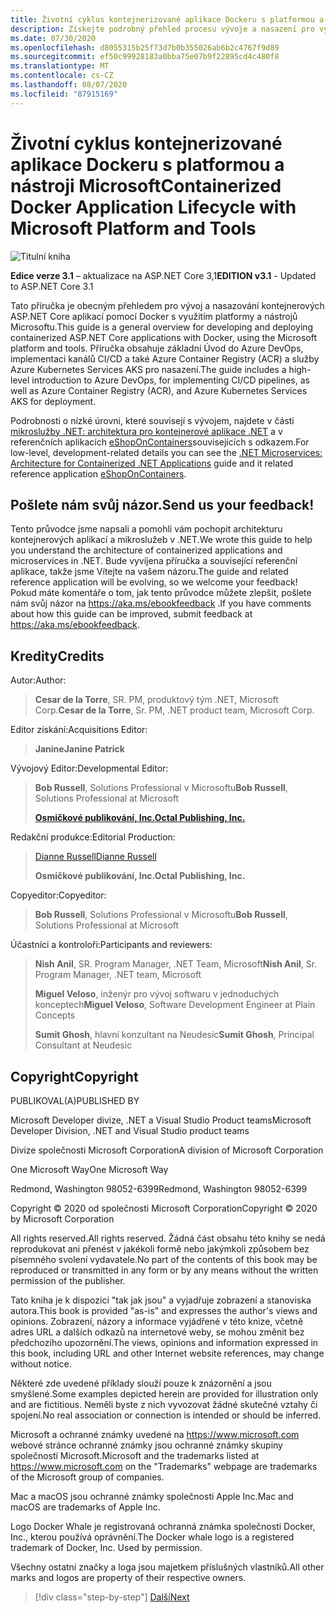 ```yaml
---
title: Životní cyklus kontejnerizované aplikace Dockeru s platformou a nástroji Microsoft
description: Získejte podrobný přehled procesu vývoje a nasazení pro vývoj a nasazování kontejnerových aplikací s využitím Docker a platformy a nástrojů Microsoftu.
ms.date: 07/30/2020
ms.openlocfilehash: d8055315b25f73d7b0b355026ab6b2c4767f9d89
ms.sourcegitcommit: ef50c99928183a0bba75e07b9f22895cd4c480f8
ms.translationtype: MT
ms.contentlocale: cs-CZ
ms.lasthandoff: 08/07/2020
ms.locfileid: "87915169"
---
```

# <a name="containerized-docker-application-lifecycle-with-microsoft-platform-and-tools"></a><span data-ttu-id="e4313-103">Životní cyklus kontejnerizované aplikace Dockeru s platformou a nástroji Microsoft</span><span class="sxs-lookup"><span data-stu-id="e4313-103">Containerized Docker Application Lifecycle with Microsoft Platform and Tools</span></span>

![Titulní kniha](./media/devops-book-cover-large-we.png)

<span data-ttu-id="e4313-105">**Edice verze 3.1** – aktualizace na ASP.NET Core 3,1</span><span class="sxs-lookup"><span data-stu-id="e4313-105">**EDITION v3.1** - Updated to ASP.NET Core 3.1</span></span>

<span data-ttu-id="e4313-106">Tato příručka je obecným přehledem pro vývoj a nasazování kontejnerových ASP.NET Core aplikací pomocí Docker s využitím platformy a nástrojů Microsoftu.</span><span class="sxs-lookup"><span data-stu-id="e4313-106">This guide is a general overview for developing and deploying containerized ASP.NET Core applications with Docker, using the Microsoft platform and tools.</span></span> <span data-ttu-id="e4313-107">Příručka obsahuje základní Úvod do Azure DevOps, implementaci kanálů CI/CD a také Azure Container Registry (ACR) a služby Azure Kubernetes Services AKS pro nasazení.</span><span class="sxs-lookup"><span data-stu-id="e4313-107">The guide includes a high-level introduction to Azure DevOps, for implementing CI/CD pipelines, as well as Azure Container Registry (ACR), and Azure Kubernetes Services AKS for deployment.</span></span>

<span data-ttu-id="e4313-108">Podrobnosti o nízké úrovni, které souvisejí s vývojem, najdete v části [mikroslužby .NET: architektura pro kontejnerové aplikace .NET](https://docs.microsoft.com/dotnet/architecture/microservices/) a v referenčních aplikacích [eShopOnContainers](https://github.com/dotnet-architecture/eShopOnContainers)souvisejících s odkazem.</span><span class="sxs-lookup"><span data-stu-id="e4313-108">For low-level, development-related details you can see the [.NET Microservices: Architecture for Containerized .NET Applications](https://docs.microsoft.com/dotnet/architecture/microservices/) guide and it related reference application [eShopOnContainers](https://github.com/dotnet-architecture/eShopOnContainers).</span></span>

## <a name="send-us-your-feedback"></a><span data-ttu-id="e4313-109">Pošlete nám svůj názor.</span><span class="sxs-lookup"><span data-stu-id="e4313-109">Send us your feedback!</span></span>

<span data-ttu-id="e4313-110">Tento průvodce jsme napsali a pomohli vám pochopit architekturu kontejnerových aplikací a mikroslužeb v .NET.</span><span class="sxs-lookup"><span data-stu-id="e4313-110">We wrote this guide to help you understand the architecture of containerized applications and microservices in .NET.</span></span> <span data-ttu-id="e4313-111">Bude vyvíjena příručka a související referenční aplikace, takže jsme Vítejte na vašem názoru.</span><span class="sxs-lookup"><span data-stu-id="e4313-111">The guide and related reference application will be evolving, so we welcome your feedback!</span></span> <span data-ttu-id="e4313-112">Pokud máte komentáře o tom, jak tento průvodce můžete zlepšit, pošlete nám svůj názor na <https://aka.ms/ebookfeedback> .</span><span class="sxs-lookup"><span data-stu-id="e4313-112">If you have comments about how this guide can be improved, submit feedback at <https://aka.ms/ebookfeedback>.</span></span>

## <a name="credits"></a><span data-ttu-id="e4313-113">Kredity</span><span class="sxs-lookup"><span data-stu-id="e4313-113">Credits</span></span>

<span data-ttu-id="e4313-114">Autor:</span><span class="sxs-lookup"><span data-stu-id="e4313-114">Author:</span></span>

> <span data-ttu-id="e4313-115">**Cesar de la Torre**, SR. PM, produktový tým .NET, Microsoft Corp.</span><span class="sxs-lookup"><span data-stu-id="e4313-115">**Cesar de la Torre**, Sr. PM, .NET product team, Microsoft Corp.</span></span>

<span data-ttu-id="e4313-116">Editor získání:</span><span class="sxs-lookup"><span data-stu-id="e4313-116">Acquisitions Editor:</span></span>

> <span data-ttu-id="e4313-117">**Janine**</span><span class="sxs-lookup"><span data-stu-id="e4313-117">**Janine Patrick**</span></span>

<span data-ttu-id="e4313-118">Vývojový Editor:</span><span class="sxs-lookup"><span data-stu-id="e4313-118">Developmental Editor:</span></span>

> <span data-ttu-id="e4313-119">**Bob Russell**, Solutions Professional v Microsoftu</span><span class="sxs-lookup"><span data-stu-id="e4313-119">**Bob Russell**, Solutions Professional at Microsoft</span></span>
>
> [<span data-ttu-id="e4313-120">**Osmičkové publikování, Inc.**</span><span class="sxs-lookup"><span data-stu-id="e4313-120">**Octal Publishing, Inc.**</span></span>](http://www.octalpub.com/)

<span data-ttu-id="e4313-121">Redakční produkce:</span><span class="sxs-lookup"><span data-stu-id="e4313-121">Editorial Production:</span></span>

> [<span data-ttu-id="e4313-122">Dianne Russell</span><span class="sxs-lookup"><span data-stu-id="e4313-122">Dianne Russell</span></span>](http://www.octalpub.com/)
>
> <span data-ttu-id="e4313-123">**Osmičkové publikování, Inc.**</span><span class="sxs-lookup"><span data-stu-id="e4313-123">**Octal Publishing, Inc.**</span></span>

<span data-ttu-id="e4313-124">Copyeditor:</span><span class="sxs-lookup"><span data-stu-id="e4313-124">Copyeditor:</span></span>

> <span data-ttu-id="e4313-125">**Bob Russell**, Solutions Professional v Microsoftu</span><span class="sxs-lookup"><span data-stu-id="e4313-125">**Bob Russell**, Solutions Professional at Microsoft</span></span>

<span data-ttu-id="e4313-126">Účastníci a kontroloři:</span><span class="sxs-lookup"><span data-stu-id="e4313-126">Participants and reviewers:</span></span>

> <span data-ttu-id="e4313-127">**Nish Anil**, SR. Program Manager, .NET Team, Microsoft</span><span class="sxs-lookup"><span data-stu-id="e4313-127">**Nish Anil**, Sr. Program Manager, .NET team, Microsoft</span></span>
>
> <span data-ttu-id="e4313-128">**Miguel Veloso**, inženýr pro vývoj softwaru v jednoduchých konceptech</span><span class="sxs-lookup"><span data-stu-id="e4313-128">**Miguel Veloso**, Software Development Engineer at Plain Concepts</span></span>
>
> <span data-ttu-id="e4313-129">**Sumit Ghosh**, hlavní konzultant na Neudesic</span><span class="sxs-lookup"><span data-stu-id="e4313-129">**Sumit Ghosh**, Principal Consultant at Neudesic</span></span>

## <a name="copyright"></a><span data-ttu-id="e4313-130">Copyright</span><span class="sxs-lookup"><span data-stu-id="e4313-130">Copyright</span></span>

<span data-ttu-id="e4313-131">PUBLIKOVAL(A)</span><span class="sxs-lookup"><span data-stu-id="e4313-131">PUBLISHED BY</span></span>

<span data-ttu-id="e4313-132">Microsoft Developer divize, .NET a Visual Studio Product teams</span><span class="sxs-lookup"><span data-stu-id="e4313-132">Microsoft Developer Division, .NET and Visual Studio product teams</span></span>

<span data-ttu-id="e4313-133">Divize společnosti Microsoft Corporation</span><span class="sxs-lookup"><span data-stu-id="e4313-133">A division of Microsoft Corporation</span></span>

<span data-ttu-id="e4313-134">One Microsoft Way</span><span class="sxs-lookup"><span data-stu-id="e4313-134">One Microsoft Way</span></span>

<span data-ttu-id="e4313-135">Redmond, Washington 98052-6399</span><span class="sxs-lookup"><span data-stu-id="e4313-135">Redmond, Washington 98052-6399</span></span>

<span data-ttu-id="e4313-136">Copyright &copy; 2020 od společnosti Microsoft Corporation</span><span class="sxs-lookup"><span data-stu-id="e4313-136">Copyright &copy; 2020 by Microsoft Corporation</span></span>

<span data-ttu-id="e4313-137">All rights reserved.</span><span class="sxs-lookup"><span data-stu-id="e4313-137">All rights reserved.</span></span> <span data-ttu-id="e4313-138">Žádná část obsahu této knihy se nedá reprodukovat ani přenést v jakékoli formě nebo jakýmkoli způsobem bez písemného svolení vydavatele.</span><span class="sxs-lookup"><span data-stu-id="e4313-138">No part of the contents of this book may be reproduced or transmitted in any form or by any means without the written permission of the publisher.</span></span>

<span data-ttu-id="e4313-139">Tato kniha je k dispozici "tak jak jsou" a vyjadřuje zobrazení a stanoviska autora.</span><span class="sxs-lookup"><span data-stu-id="e4313-139">This book is provided "as-is" and expresses the author's views and opinions.</span></span> <span data-ttu-id="e4313-140">Zobrazení, názory a informace vyjádřené v této knize, včetně adres URL a dalších odkazů na internetové weby, se mohou změnit bez předchozího upozornění.</span><span class="sxs-lookup"><span data-stu-id="e4313-140">The views, opinions and information expressed in this book, including URL and other Internet website references, may change without notice.</span></span>

<span data-ttu-id="e4313-141">Některé zde uvedené příklady slouží pouze k znázornění a jsou smyšlené.</span><span class="sxs-lookup"><span data-stu-id="e4313-141">Some examples depicted herein are provided for illustration only and are fictitious.</span></span> <span data-ttu-id="e4313-142">Neměli byste z nich vyvozovat žádné skutečné vztahy či spojení.</span><span class="sxs-lookup"><span data-stu-id="e4313-142">No real association or connection is intended or should be inferred.</span></span>

<span data-ttu-id="e4313-143">Microsoft a ochranné známky uvedené na <https://www.microsoft.com> webové stránce ochranné známky jsou ochranné známky skupiny společností Microsoft.</span><span class="sxs-lookup"><span data-stu-id="e4313-143">Microsoft and the trademarks listed at <https://www.microsoft.com> on the "Trademarks" webpage are trademarks of the Microsoft group of companies.</span></span>

<span data-ttu-id="e4313-144">Mac a macOS jsou ochranné známky společnosti Apple Inc.</span><span class="sxs-lookup"><span data-stu-id="e4313-144">Mac and macOS are trademarks of Apple Inc.</span></span>

<span data-ttu-id="e4313-145">Logo Docker Whale je registrovaná ochranná známka společnosti Docker, Inc., kterou používá oprávnění.</span><span class="sxs-lookup"><span data-stu-id="e4313-145">The Docker whale logo is a registered trademark of Docker, Inc. Used by permission.</span></span>

<span data-ttu-id="e4313-146">Všechny ostatní značky a loga jsou majetkem příslušných vlastníků.</span><span class="sxs-lookup"><span data-stu-id="e4313-146">All other marks and logos are property of their respective owners.</span></span>

>[!div class="step-by-step"]
>[<span data-ttu-id="e4313-147">Další</span><span class="sxs-lookup"><span data-stu-id="e4313-147">Next</span></span>](introduction-to-containers-and-docker.md)
